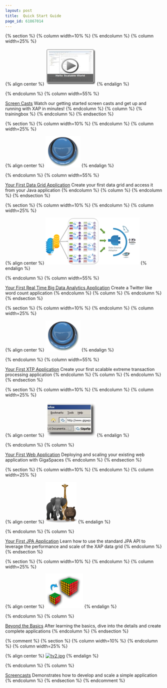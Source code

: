 ```yaml
---
layout: post
title:  Quick Start Guide
page_id: 61867014
---
```


{% section %}
{% column width=10% %}
{% endcolumn %}
{% column width=25% %}

{% align center %}
[![screencasts-single.jpg](/attachment_files/screencasts-single.jpg)](/xap96/screen-casts.html)
{% endalign %}

{% endcolumn %}
{% column width=55% %}

[Screen Casts](/xap96/screen-casts.html)
Watch our getting started screen casts and get up and running with XAP in minutes!
{% endcolumn %}
{% column %}
{% trainingbox %}
{% endcolumn %}
{% endsection %}

{% section %}
{% column width=10% %}
{% endcolumn %}
{% column width=25% %}

{% align center %}
[![button2.jpg](/attachment_files/button2.jpg)](/xap96/your-first-data-grid-application.html)
{% endalign %}

{% endcolumn %}
{% column width=55% %}

[Your First Data Grid Application](/xap96/your-first-data-grid-application.html)
Create your first data grid and access it from your Java application
{% endcolumn %}
{% column %}
{% endcolumn %}
{% endsection %}

{% section %}
{% column width=10% %}
{% endcolumn %}
{% column width=25% %}

{% align center %}
[![rt_arch.png](/attachment_files/rt_arch.png)](/xap96/your-first-real-time-big-data-analytics-application.html)
{% endalign %}

{% endcolumn %}
{% column width=55% %}

[Your First Real Time Big Data Analytics Application](/xap96/your-first-real-time-big-data-analytics-application.html)
Create a Twitter like word count application
{% endcolumn %}
{% column %}
{% endcolumn %}
{% endsection %}

{% section %}
{% column width=10% %}
{% endcolumn %}
{% column width=25% %}

{% align center %}
[![button2.jpg](/attachment_files/button2.jpg)](/xap96/your-first-xtp-application.html)
{% endalign %}

{% endcolumn %}
{% column width=55% %}

[Your First XTP Application](/xap96/your-first-xtp-application.html)
Create your first scalable extreme transaction processing application
{% endcolumn %}
{% column %}
{% endcolumn %}
{% endsection %}

{% section %}
{% column width=10% %}
{% endcolumn %}
{% column width=25% %}

{% align center %}
[![web-icon.jpg](/attachment_files/web-icon.jpg)](/xap96/your-first-web-application.html)
{% endalign %}

{% endcolumn %}
{% column %}

[Your First Web Application](/xap96/your-first-web-application.html)
Deploying and scaling your existing web application with GigaSpaces
{% endcolumn %}
{% endsection %}

{% section %}
{% column width=10% %}
{% endcolumn %}
{% column width=25% %}

{% align center %}
[![Your First JPA Application](/attachment_files/animals.png)](/xap96/your-first-jpa-application.html)
{% endalign %}

{% endcolumn %}
{% column %}

[Your First JPA Application](/xap96/your-first-jpa-application.html)
Learn how to use the standard JPA API to leverage the performance and scale of the XAP data grid
{% endcolumn %}
{% endsection %}

{% section %}
{% column width=10% %}
{% endcolumn %}
{% column width=25% %}

{% align center %}
[![scale2.jpg](/attachment_files/scale2.jpg)](/xap96/beyond-the-basics.html)
{% endalign %}

{% endcolumn %}
{% column %}

[Beyond the Basics](/xap96/beyond-the-basics.html)
After learning the basics, dive into the details and create complete applications
{% endcolumn %}
{% endsection %}

{% comment %}
{% section %}
{% column width=10% %}
{% endcolumn %}
{% column width=25% %}

{% align center %}
[![tv2.jpg](/attachment_files/tv2.jpg)](/xap96/screen-casts.html)
{% endalign %}

{% endcolumn %}
{% column %}

[Screencasts](/xap96/screen-casts.html)
Demonstrates how to develop and scale a simple application
{% endcolumn %}
{% endsection %}
{% endcomment %}
